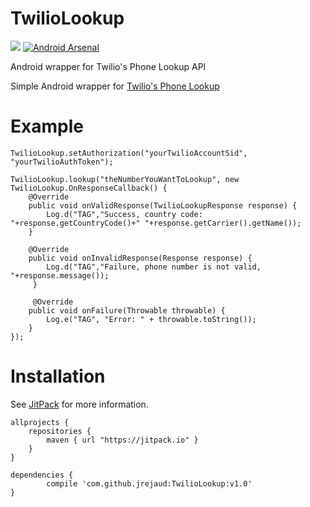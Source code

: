 # TwilioLookup

[![](https://jitpack.io/v/jrejaud/TwilioLookup.svg)](https://jitpack.io/#jrejaud/TwilioLookup)
[![Android Arsenal](https://img.shields.io/badge/Android%20Arsenal-TwilioLookup-green.svg?style=true)](https://android-arsenal.com/details/1/3298)

Android wrapper for Twilio's Phone Lookup API

Simple Android wrapper for [Twilio's Phone Lookup](https://www.twilio.com/lookup)

Example
===
```
TwilioLookup.setAuthorization("yourTwilioAccountSid", "yourTwilioAuthToken");

TwilioLookup.lookup("theNumberYouWantToLookup", new TwilioLookup.OnResponseCallback() {
    @Override
    public void onValidResponse(TwilioLookupResponse response) {
        Log.d("TAG","Success, country code: "+response.getCountryCode()+" "+response.getCarrier().getName());
    }

    @Override
    public void onInvalidResponse(Response response) {
        Log.d("TAG","Failure, phone number is not valid, "+response.message());
     }

     @Override
    public void onFailure(Throwable throwable) {
        Log.e("TAG", "Error: " + throwable.toString());
    }
});
```


Installation
===

See [JitPack](https://jitpack.io/#jrejaud/TwilioLookup) for more information.

```
allprojects {
	repositories {
		maven { url "https://jitpack.io" }
	}
}
```

```
dependencies {
	    compile 'com.github.jrejaud:TwilioLookup:v1.0'
}
```
